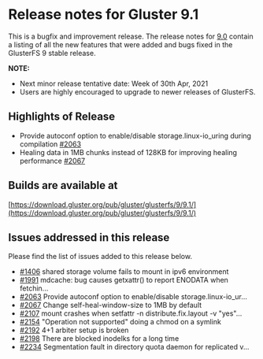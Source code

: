 # Release notes for Gluster 9.1

This is a bugfix and improvement release. The release notes for [9.0](9.0.md)
contain a listing of all the new features that were added
and bugs fixed in the GlusterFS 9 stable release.

**NOTE:** 
- Next minor release tentative date: Week of 30th Apr, 2021
- Users are highly encouraged to upgrade to newer releases of GlusterFS.

## Highlights of Release

- Provide autoconf option to enable/disable storage.linux-io_uring during compilation [#2063](https://github.com/gluster/glusterfs/issues/2063)
- Healing data in 1MB chunks instead of 128KB for improving healing performance [#2067](https://github.com/gluster/glusterfs/issues/2067)

## Builds are available at 

[https://download.gluster.org/pub/gluster/glusterfs/9/9.1/](https://download.gluster.org/pub/gluster/glusterfs/9/9.1/)

## Issues addressed in this release

Please find the list of issues added to this release below.

- [#1406](https://github.com/gluster/glusterfs/issues/1406) shared storage volume fails to mount in ipv6 environment
- [#1991](https://github.com/gluster/glusterfs/issues/1991) mdcache: bug causes getxattr() to report ENODATA when fetchin...
- [#2063](https://github.com/gluster/glusterfs/issues/2063) Provide autoconf option to enable/disable storage.linux-io_ur...
- [#2067](https://github.com/gluster/glusterfs/issues/2067) Change self-heal-window-size to 1MB by default
- [#2107](https://github.com/gluster/glusterfs/issues/2107) mount crashes when setfattr -n distribute.fix.layout -v "yes"...
- [#2154](https://github.com/gluster/glusterfs/issues/2154) "Operation not supported" doing a chmod on a symlink
- [#2192](https://github.com/gluster/glusterfs/issues/2192) 4+1 arbiter setup is broken
- [#2198](https://github.com/gluster/glusterfs/issues/2198) There are blocked inodelks for a long time
- [#2234](https://github.com/gluster/glusterfs/issues/2234) Segmentation fault in directory quota daemon for replicated v...

